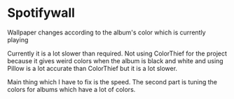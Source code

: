 # Spotifywall
Wallpaper changes according to the album's color which is currently playing

Currently it is a lot slower than required. Not using ColorThief for the project because it gives weird colors when the album is black and white and using Pillow is a lot accurate than ColorThief but it is a lot slower.

Main thing which I have to fix is the speed. The second part is tuning the colors for albums which have a lot of colors.
